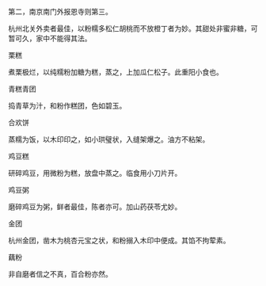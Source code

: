 第二，南京南门外报恩寺则第三。

杭州北关外卖者最佳，以粉糯多松仁胡桃而不放橙丁者为妙。其甜处非蜜非糖，可暂可久，家中不能得其法。

栗糕

煮栗极烂，以纯糯粉加糖为糕，蒸之，上加瓜仁松子。此重阳小食也。

青糕青团

捣青草为汁，和粉作糕团，色如碧玉。

合欢饼

蒸糯为饭，以木印印之，如小珙璧状，入缝架爆之。油方不粘架。

鸡豆糕

研碎鸡豆，用微粉为糕，放盘中蒸之。临食用小刀片开。

鸡豆粥

磨碎鸡豆为粥，鲜者最佳，陈者亦可。加山药茯苓尤妙。

金团

杭州金团，凿木为桃杏元宝之状，和粉搦入木印中便成。其馅不拘荤素。

藕粉

非自磨者信之不真，百合粉亦然。